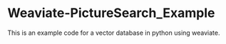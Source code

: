# Weaviate-PictureSearch_Example
This is an example code for a vector database in python using weaviate. 

